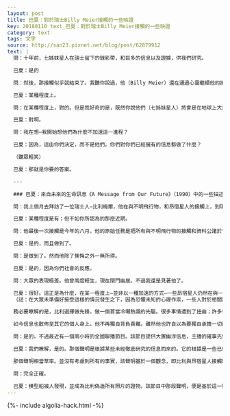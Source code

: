 ```yaml
---
layout: post
title: 巴夏：對於瑞士Billy Meier接觸的一些映證
key: 20180110_text_巴夏：對於瑞士Billy_Meier接觸的一些映證
category: text
tags: 文字
source: http://san23.pixnet.net/blog/post/62879912
text: |
  問：十年前，七姊妹星人在瑞士留下的錄影帶，和巨多的信息以及證據，供我們研究。

  巴夏：是的

  問：然後，那接觸似乎就結束了。我聽你說過，他（Billy Meier）還在通過心靈繼續他的接觸還是⋯

  巴夏：某種程度上。

  問：在某種程度上，對的。但是我好奇的是，既然你說他們（七姊妹星人）將會是在地球上大規模集體著陸的第一批外星種族，我想補充說，因為他們和我們十分相似而不是更像好萊塢創造的外星人形象，可以降低當他們從飛船走出來跟我們說話而給地球人類帶來的文化衝擊。

  巴夏：對啊。

  問：我在想⋯我開始想他們為什麼不加速這一進程？

  巴夏：因為，這由你們決定，而不是他們。你們對你們已經擁有的信息都做了什麼？

  （聽眾輕笑）

  巴夏：那就是你要的答案。

  ---

  ### 巴夏：來自未來的生命訊息《A Message from Our Future》（1990）中的一些描述

  問：我上個月去拜訪了一位瑞士人—比利梅爾，他在與不明飛行物，和昂宿星人的接觸上，到現在為止已有十一年的經驗了。

  巴夏：某種程度是有；但不如你所認為的那麼近期。

  問：他最後一次接觸是今年的八月。他的原始任務是把所有與不明飛行物的接觸和資料公諸於世。

  巴夏：是的，而且做到了。

  問：是做到了。然而他除了懊悔之外一無所得。

  巴夏：是的，因為你們社會的反應。

  問：大眾的表現極差。他曾兩度輕生，現在閉門幽居。不過我還是見著他了。

  巴夏：很好。這正是為什麼，在某一程度上—並非以一種加速的方式—一些昂宿星人仍然在與一些個人互動的原因。
  （註：在大眾未準備好接受這樣的情況發生之下，因為恐懼未知的心理作祟，一些人對於相關訊息可能會有過激反應，而懷疑、排斥、譏諷、嘲笑、恐懼、攻擊是許多人面對超出自己理解範圍的人事物常產生的基本反應，這也是為什麼光之工作者會感到疲累、受苦，因為目前這個環境對光之工作者不友善，多數人尚未準備好接納/進入更高善的版本）

  務必要瞭解的是，比利選擇做先鋒，做一個首當冷嘲熱諷的先驅。很多事情遭到了扭曲；許多信息現在也失去了可靠性，因為其中已摻雜了假資料。不過難關已經衝破。工作也已進行至某種程度，而比利也著實地可以鬆口氣了。

  如今信息也散佈至其它的個人身上。他不再獨自背負責難。雖然他也許自以為要獨自承擔一切而為自己製造了一個常軌，其實不然。他現在所經驗的一些事，歸因於他對陷身於陰謀中的反應—某種程度而言，這也是他由別人身上所引發的。不過此時也沒必要，對此一區域做如此強烈的關注，因為信息的走漏已不再由他一個人去承擔了。

  問：是的。不過最近有一個兩小時的全國聯播節目。該節目提供大置幽浮信息，主播的確事先聲明，比利梅爾的故事是編造的。

  巴夏：我們瞭解，是的。那個聲明是根據某些未經徹底研究的信息而來的。它的根據是一些已經公開的信息，而其作用在於駁斥那個觀念的可信度。由於他們的信息有限，所以所說的話，也不超過那個限度。該節目的目的是以地球和齊塔網罟星的互動為焦點。那些評論之所以產生，是因為他們認為有必要把它們加入那個觀念裡。不過並沒有任何信息或研究做到這一點。

  那個聲明相當草率。並沒有考慮到所有的事實，該聲明基於一個觀念，即比利與昂宿星人接觸時，比利拍了些照片，比利之前曾造了一個宇宙飛船的模型，並有意將真船和模型船的照片，做一比對，企圖找出差異。這麼做的意義在於，藉著兩者之間質量上的差異，而證明模型船，照片是可以鑒別出來的。

  問：完全正確。

  巴夏：模型船被人發現，並成為比利偽造所有照片的證物。該節目中那段聲明，便是基於這一點和其它的假設上。這也是他們無法深入問題的原因—他們並沒有真正地研究過。我們曾經說過，該節目之目的是使地球更加熟悉，他們與齊塔網罟星人之間，最有力的接觸情形，它確實做到了。
---
```


{%- include algolia-hack.html -%}
